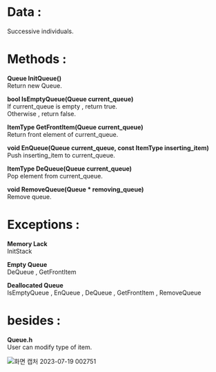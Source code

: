 # Data :   
   
Successive individuals.

   

# Methods :   

**Queue InitQueue()**   
Return new Queue.     

**bool IsEmptyQueue(Queue current_queue)**   
If current_queue is empty , return true.     
Otherwise , return false.     

**ItemType GetFrontItem(Queue current_queue)**         
Return front element of current_queue.     

**void EnQueue(Queue current_queue, const ItemType inserting_item)**         
Push inserting_item to current_queue.       

**ItemType DeQueue(Queue current_queue)**     
Pop element from current_queue.     

**void RemoveQueue(Queue * removing_queue)**  
Remove queue.     

# Exceptions :

**Memory Lack**   
InitStack     

**Empty Queue**   
DeQueue , GetFrontItem      

**Deallocated Queue**   
 IsEmptyQueue , EnQueue , DeQueue , GetFrontItem , RemoveQueue      

# besides : 

**Queue.h**   
User can modify type of item.      

![화면 캡처 2023-07-19 002751](https://github.com/woo-in/DATA-STRUCTURES-Principles-and-Applications/assets/69314509/b839d7c0-82ee-4d96-9cc3-fb5c9e5c5826)
